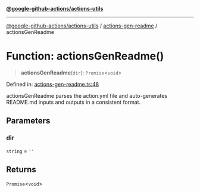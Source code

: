 [**@google-github-actions/actions-utils**](../../README.md)

***

[@google-github-actions/actions-utils](../../modules.md) / [actions-gen-readme](../README.md) / actionsGenReadme

# Function: actionsGenReadme()

> **actionsGenReadme**(`dir`): `Promise`\<`void`\>

Defined in: [actions-gen-readme.ts:48](https://github.com/google-github-actions/actions-utils/blob/main/src/actions-gen-readme.ts#L48)

actionsGenReadme parses the action.yml file and auto-generates README.md
inputs and outputs in a consistent format.

## Parameters

### dir

`string` = `''`

## Returns

`Promise`\<`void`\>
